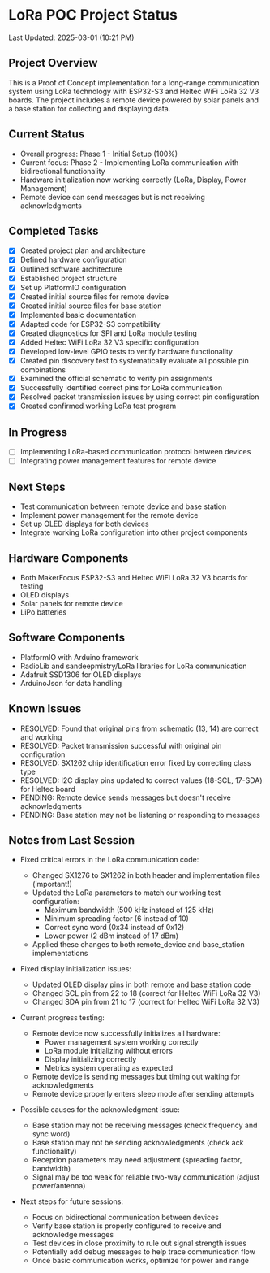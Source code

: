 # LoRa POC Project Status

Last Updated: 2025-03-01 (10:21 PM)

## Project Overview
This is a Proof of Concept implementation for a long-range communication system using LoRa technology with ESP32-S3 and Heltec WiFi LoRa 32 V3 boards. The project includes a remote device powered by solar panels and a base station for collecting and displaying data.

## Current Status
- Overall progress: Phase 1 - Initial Setup (100%)
- Current focus: Phase 2 - Implementing LoRa communication with bidirectional functionality
- Hardware initialization now working correctly (LoRa, Display, Power Management)
- Remote device can send messages but is not receiving acknowledgments

## Completed Tasks
- [x] Created project plan and architecture
- [x] Defined hardware configuration
- [x] Outlined software architecture
- [x] Established project structure
- [x] Set up PlatformIO configuration
- [x] Created initial source files for remote device
- [x] Created initial source files for base station
- [x] Implemented basic documentation
- [x] Adapted code for ESP32-S3 compatibility
- [x] Created diagnostics for SPI and LoRa module testing
- [x] Added Heltec WiFi LoRa 32 V3 specific configuration
- [x] Developed low-level GPIO tests to verify hardware functionality
- [x] Created pin discovery test to systematically evaluate all possible pin combinations
- [x] Examined the official schematic to verify pin assignments
- [x] Successfully identified correct pins for LoRa communication
- [x] Resolved packet transmission issues by using correct pin configuration
- [x] Created confirmed working LoRa test program

## In Progress
- [ ] Implementing LoRa-based communication protocol between devices
- [ ] Integrating power management features for remote device

## Next Steps
- Test communication between remote device and base station
- Implement power management for the remote device
- Set up OLED displays for both devices
- Integrate working LoRa configuration into other project components

## Hardware Components
- Both MakerFocus ESP32-S3 and Heltec WiFi LoRa 32 V3 boards for testing
- OLED displays
- Solar panels for remote device
- LiPo batteries

## Software Components
- PlatformIO with Arduino framework
- RadioLib and sandeepmistry/LoRa libraries for LoRa communication
- Adafruit SSD1306 for OLED displays
- ArduinoJson for data handling

## Known Issues
- RESOLVED: Found that original pins from schematic (13, 14) are correct and working
- RESOLVED: Packet transmission successful with original pin configuration 
- RESOLVED: SX1262 chip identification error fixed by correcting class type
- RESOLVED: I2C display pins updated to correct values (18-SCL, 17-SDA) for Heltec board
- PENDING: Remote device sends messages but doesn't receive acknowledgments
- PENDING: Base station may not be listening or responding to messages

## Notes from Last Session
- Fixed critical errors in the LoRa communication code:
  - Changed SX1276 to SX1262 in both header and implementation files (important!)
  - Updated the LoRa parameters to match our working test configuration:
    - Maximum bandwidth (500 kHz instead of 125 kHz)
    - Minimum spreading factor (6 instead of 10)
    - Correct sync word (0x34 instead of 0x12)
    - Lower power (2 dBm instead of 17 dBm)
  - Applied these changes to both remote_device and base_station implementations
  
- Fixed display initialization issues:
  - Updated OLED display pins in both remote and base station code
  - Changed SCL pin from 22 to 18 (correct for Heltec WiFi LoRa 32 V3)
  - Changed SDA pin from 21 to 17 (correct for Heltec WiFi LoRa 32 V3)
  
- Current progress testing:
  - Remote device now successfully initializes all hardware:
    - Power management system working correctly
    - LoRa module initializing without errors
    - Display initializing correctly
    - Metrics system operating as expected
  - Remote device is sending messages but timing out waiting for acknowledgments
  - Remote device properly enters sleep mode after sending attempts
  
- Possible causes for the acknowledgment issue:
  - Base station may not be receiving messages (check frequency and sync word)
  - Base station may not be sending acknowledgments (check ack functionality)
  - Reception parameters may need adjustment (spreading factor, bandwidth)
  - Signal may be too weak for reliable two-way communication (adjust power/antenna)

- Next steps for future sessions:
  - Focus on bidirectional communication between devices
  - Verify base station is properly configured to receive and acknowledge messages
  - Test devices in close proximity to rule out signal strength issues
  - Potentially add debug messages to help trace communication flow
  - Once basic communication works, optimize for power and range